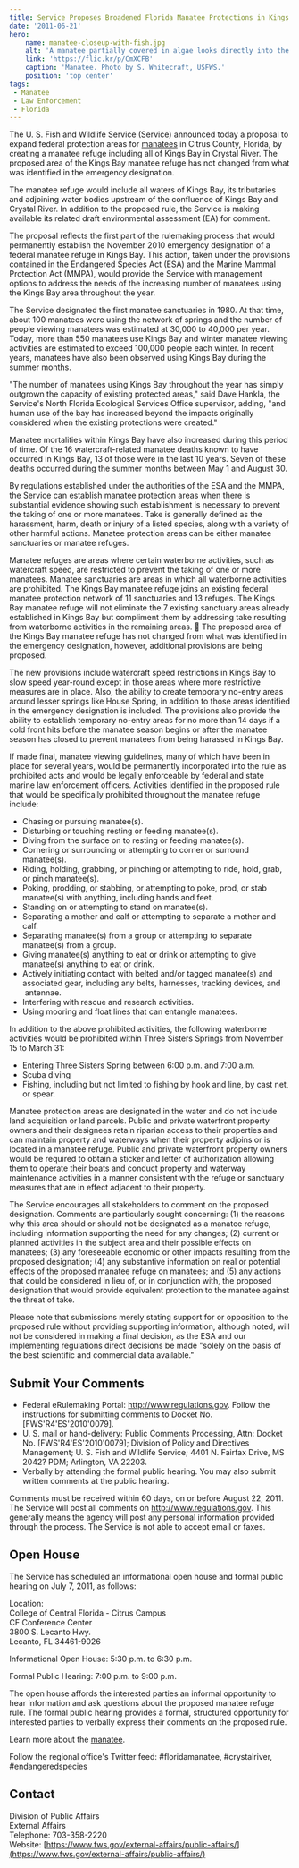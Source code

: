 ```yaml
---
title: Service Proposes Broadened Florida Manatee Protections in Kings Bay
date: '2011-06-21'
hero:
    name: manatee-closeup-with-fish.jpg
    alt: 'A manatee partially covered in algae looks directly into the camera surrounded by a school of fish.'
    link: 'https://flic.kr/p/CmXCFB'
    caption: 'Manatee. Photo by S. Whitecraft, USFWS.'
    position: 'top center'
tags:
 - Manatee
 - Law Enforcement
 - Florida
---
```


The U. S. Fish and Wildlife Service (Service) announced today a proposal to expand federal protection areas for [manatees](/wildlife/mammals/manatee) in Citrus County, Florida, by creating a manatee refuge including all of Kings Bay in Crystal River. The proposed area of the Kings Bay manatee refuge has not changed from what was identified in the emergency designation.  

The manatee refuge would include all waters of Kings Bay, its tributaries and adjoining water bodies upstream of the confluence of Kings Bay and Crystal River. In addition to the proposed rule, the Service is making available its related draft environmental assessment (EA) for comment.  

The proposal reflects the first part of the rulemaking process that would permanently establish the November 2010 emergency designation of a federal manatee refuge in Kings Bay. This action, taken under the provisions contained in the Endangered Species Act (ESA) and the Marine Mammal Protection Act (MMPA), would provide the Service with management options to address the needs of the increasing number of manatees using the Kings Bay area throughout the year.  

The Service designated the first manatee sanctuaries in 1980\. At that time, about 100 manatees were using the network of springs and the number of people viewing manatees was estimated at 30,000 to 40,000 per year. Today, more than 550 manatees use Kings Bay and winter manatee viewing activities are estimated to exceed 100,000 people each winter. In recent years, manatees have also been observed using Kings Bay during the summer months.  

"The number of manatees using Kings Bay throughout the year has simply outgrown the capacity of existing protected areas," said Dave Hankla, the Service's North Florida Ecological Services Office supervisor, adding, "and human use of the bay has increased beyond the impacts originally considered when the existing protections were created."  

Manatee mortalities within Kings Bay have also increased during this period of time. Of the 16 watercraft-related manatee deaths known to have occurred in Kings Bay, 13 of those were in the last 10 years. Seven of these deaths occurred during the summer months between May 1 and August 30.  

By regulations established under the authorities of the ESA and the MMPA, the Service can establish manatee protection areas when there is substantial evidence showing such establishment is necessary to prevent the taking of one or more manatees. Take is generally defined as the harassment, harm, death or injury of a listed species, along with a variety of other harmful actions. Manatee protection areas can be either manatee sanctuaries or manatee refuges.  

Manatee refuges are areas where certain waterborne activities, such as watercraft speed, are restricted to prevent the taking of one or more manatees. Manatee sanctuaries are areas in which all waterborne activities are prohibited. The Kings Bay manatee refuge joins an existing federal manatee protection network of 11 sanctuaries and 13 refuges. The Kings Bay manatee refuge will not eliminate the 7 existing sanctuary areas already established in Kings Bay but compliment them by addressing take resulting from waterborne activities in the remaining areas.  The proposed area of the Kings Bay manatee refuge has not changed from what was identified in the emergency designation, however, additional provisions are being proposed.  

The new provisions include watercraft speed restrictions in Kings Bay to slow speed year-round except in those areas where more restrictive measures are in place. Also, the ability to create temporary no-entry areas around lesser springs like House Spring, in addition to those areas identified in the emergency designation is included. The provisions also provide the ability to establish temporary no-entry areas for no more than 14 days if a cold front hits before the manatee season begins or after the manatee season has closed to prevent manatees from being harassed in Kings Bay.  

If made final, manatee viewing guidelines, many of which have been in place for several years, would be permanently incorporated into the rule as prohibited acts and would be legally enforceable by federal and state marine law enforcement officers. Activities identified in the proposed rule that would be specifically prohibited throughout the manatee refuge include:

 - Chasing or pursuing manatee(s).
 - Disturbing or touching resting or feeding manatee(s).
 - Diving from the surface on to resting or feeding manatee(s).
 - Cornering or surrounding or attempting to corner or surround manatee(s).
 - Riding, holding, grabbing, or pinching or attempting to ride, hold, grab, or pinch manatee(s).
 - Poking, prodding, or stabbing, or attempting to poke, prod, or stab manatee(s) with anything, including hands and feet.
 - Standing on or attempting to stand on manatee(s).
 - Separating a mother and calf or attempting to separate a mother and calf.
 - Separating manatee(s) from a group or attempting to separate manatee(s) from a group.
 - Giving manatee(s) anything to eat or drink or attempting to give manatee(s) anything to eat or drink.
 - Actively initiating contact with belted and/or tagged manatee(s) and associated gear, including any belts, harnesses, tracking devices, and  antennae.
 - Interfering with rescue and research activities.
 - Using mooring and float lines that can entangle manatees.

In addition to the above prohibited activities, the following waterborne activities would be prohibited within Three Sisters Springs from November 15 to March 31:  

 - Entering Three Sisters Spring between 6:00 p.m. and 7:00 a.m.  
 - Scuba diving  
 - Fishing, including but not limited to fishing by hook and line, by cast net, or spear.  

Manatee protection areas are designated in the water and do not include land acquisition or land parcels. Public and private waterfront property owners and their designees retain riparian access to their properties and can maintain property and waterways when their property adjoins or is located in a manatee refuge. Public and private waterfront property owners would be required to obtain a sticker and letter of authorization allowing them to operate their boats and conduct property and waterway maintenance activities in a manner consistent with the refuge or sanctuary measures that are in effect adjacent to their property.  

The Service encourages all stakeholders to comment on the proposed designation. Comments are particularly sought concerning: (1) the reasons why this area should or should not be designated as a manatee refuge, including information supporting the need for any changes; (2) current or planned activities in the subject area and their possible effects on manatees; (3) any foreseeable economic or other impacts resulting from the proposed designation; (4) any substantive information on real or potential effects of the proposed manatee refuge on manatees; and (5) any actions that could be considered in lieu of, or in conjunction with, the proposed designation that would provide equivalent protection to the manatee against the threat of take.  

Please note that submissions merely stating support for or opposition to the proposed rule without providing supporting information, although noted, will not be considered in making a final decision, as the ESA and our implementing regulations direct decisions be made "solely on the basis of the best scientific and commercial data available."  

## Submit Your Comments

 - Federal eRulemaking Portal: http://www.regulations.gov. Follow the instructions for submitting comments to Docket No. [FWS'R4'ES'2010'0079].
 - U. S. mail or hand-delivery: Public Comments Processing, Attn: Docket No. [FWS'R4'ES'2010'0079]; Division of Policy and Directives Management; U. S. Fish and Wildlife Service; 4401 N. Fairfax Drive, MS 2042? PDM; Arlington, VA 22203.
 - Verbally by attending the formal public hearing. You may also submit written comments at the public hearing.

Comments must be received within 60 days, on or before August 22, 2011\. The Service will post all comments on http://www.regulations.gov. This generally means the agency will post any personal information provided through the process. The Service is not able to accept email or faxes.  

## Open House

The Service has scheduled an informational open house and formal public hearing on July 7, 2011, as follows:  

Location:  
College of Central Florida - Citrus Campus  
CF Conference Center  
3800 S. Lecanto Hwy.  
Lecanto, FL 34461-9026  

Informational Open House: 5:30 p.m. to 6:30 p.m.  

Formal Public Hearing: 7:00 p.m. to 9:00 p.m.  

The open house affords the interested parties an informal opportunity to hear information and ask questions about the proposed manatee refuge rule. The formal public hearing provides a formal, structured opportunity for interested parties to verbally express their comments on the proposed rule.  

Learn more about the [manatee](/wildlife/mammals/manatee).

Follow the regional office's Twitter feed: #floridamanatee, #crystalriver, #endangeredspecies

## Contact

Division of Public Affairs  
External Affairs  
Telephone: 703-358-2220  
Website: [https://www.fws.gov/external-affairs/public-affairs/](https://www.fws.gov/external-affairs/public-affairs/)
